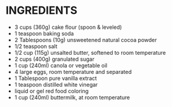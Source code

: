 # INGREDIENTS
* 3 cups (360g) cake flour (spoon & leveled)
* 1 teaspoon baking soda
* 2 Tablespoons (10g) unsweetened natural cocoa powder
* 1/2 teaspoon salt
* 1/2 cup (115g) unsalted butter, softened to room temperature
* 2 cups (400g) granulated sugar
* 1 cup (240ml) canola or vegetable oil
* 4 large eggs, room temperature and separated
* 1 Tablespoon pure vanilla extract
* 1 teaspoon distilled white vinegar
* liquid or gel red food coloring
* 1 cup (240ml) buttermilk, at room temperature